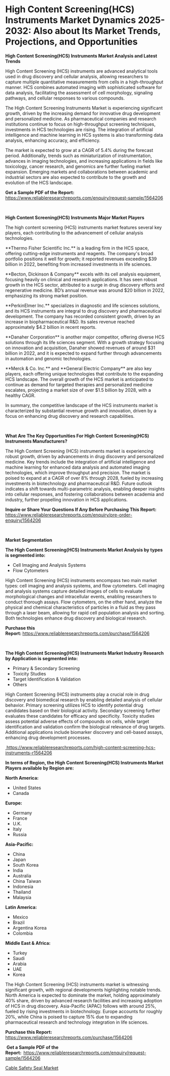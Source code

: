 <p><h1>High Content Screening(HCS) Instruments Market Dynamics 2025-2032: Also about Its Market Trends, Projections, and Opportunities</h1></p><p><strong>High Content Screening(HCS) Instruments Market Analysis and Latest Trends</strong></p>
<p><p>High Content Screening (HCS) instruments are advanced analytical tools used in drug discovery and cellular analysis, allowing researchers to capture multiple quantitative measurements from cells in a high-throughput manner. HCS combines automated imaging with sophisticated software for data analysis, facilitating the assessment of cell morphology, signaling pathways, and cellular responses to various compounds. </p><p>The High Content Screening Instruments Market is experiencing significant growth, driven by the increasing demand for innovative drug development and personalized medicine. As pharmaceutical companies and research institutions continue to focus on high-throughput screening techniques, investments in HCS technologies are rising. The integration of artificial intelligence and machine learning in HCS systems is also transforming data analysis, enhancing accuracy, and efficiency.</p><p>The market is expected to grow at a CAGR of 5.4% during the forecast period. Additionally, trends such as miniaturization of instrumentation, advances in imaging technologies, and increasing applications in fields like toxicology, cancer research, and genomics are further fueling market expansion. Emerging markets and collaborations between academic and industrial sectors are also expected to contribute to the growth and evolution of the HCS landscape.</p></p>
<p><strong>Get a Sample PDF of the Report:&nbsp;</strong> <a href="https://www.reliableresearchreports.com/enquiry/request-sample/1564206?utm_campaign=3027&utm_medium=2&utm_source=Github&utm_content=ia&utm_term=11042025&utm_id=high-content-screeninghcs-instruments">https://www.reliableresearchreports.com/enquiry/request-sample/1564206</a></p>
<p>&nbsp;</p>
<p><strong>High Content Screening(HCS) Instruments Major Market Players</strong></p>
<p><p>The high content screening (HCS) instruments market features several key players, each contributing to the advancement of cellular analysis technologies. </p><p>**Thermo Fisher Scientific Inc.** is a leading firm in the HCS space, offering cutting-edge instruments and reagents. The company's broad portfolio positions it well for growth; it reported revenues exceeding $39 billion in 2022, benefiting from increased investments in life sciences.</p><p>**Becton, Dickinson & Company** excels with its cell analysis equipment, focusing heavily on clinical and research applications. It has seen robust growth in the HCS sector, attributed to a surge in drug discovery efforts and regenerative medicine. BD’s annual revenue was around $20 billion in 2022, emphasizing its strong market position.</p><p>**PerkinElmer Inc.** specializes in diagnostic and life sciences solutions, and its HCS instruments are integral to drug discovery and pharmaceutical development. The company has recorded consistent growth, driven by an increase in biopharmaceutical R&D. Its sales revenue reached approximately $4.2 billion in recent reports.</p><p>**Danaher Corporation** is another major competitor, offering diverse HCS solutions through its life sciences segment. With a growth strategy focusing on innovation and acquisition, Danaher showed revenues of around $31 billion in 2022, and it is expected to expand further through advancements in automation and genomic technologies.</p><p>**Merck & Co. Inc.** and **General Electric Company** are also key players, each offering unique technologies that contribute to the expanding HCS landscape. The overall growth of the HCS market is anticipated to continue as demand for targeted therapies and personalized medicine escalates, projecting a market size of over $1.5 billion by 2028, with a healthy CAGR. </p><p>In summary, the competitive landscape of the HCS instruments market is characterized by substantial revenue growth and innovation, driven by a focus on enhancing drug discovery and research capabilities.</p></p>
<p>&nbsp;</p>
<p><strong>What Are The Key Opportunities For High Content Screening(HCS) Instruments Manufacturers?</strong></p>
<p><p>The High Content Screening (HCS) instruments market is experiencing robust growth, driven by advancements in drug discovery and personalized medicine. Key trends include the integration of artificial intelligence and machine learning for enhanced data analysis and automated imaging technologies, which improve throughput and precision. The market is poised to expand at a CAGR of over 8% through 2028, fueled by increasing investments in biotechnology and pharmaceutical R&D. Future outlook indicates a shift towards multi-parametric analysis, enabling deeper insights into cellular responses, and fostering collaborations between academia and industry, further propelling innovation in HCS applications.</p></p>
<p><strong>Inquire or Share Your Questions If Any Before Purchasing This Report:</strong> <a href="https://www.reliableresearchreports.com/enquiry/pre-order-enquiry/1564206?utm_campaign=3027&utm_medium=2&utm_source=Github&utm_content=ia&utm_term=11042025&utm_id=high-content-screeninghcs-instruments">https://www.reliableresearchreports.com/enquiry/pre-order-enquiry/1564206</a></p>
<p>&nbsp;</p>
<p><strong>Market Segmentation</strong></p>
<p><strong>The High Content Screening(HCS) Instruments Market Analysis by types is segmented into:</strong></p>
<p><ul><li>Cell Imaging and Analysis Systems</li><li>Flow Cytometers</li></ul></p>
<p><p>High Content Screening (HCS) instruments encompass two main market types: cell imaging and analysis systems, and flow cytometers. Cell imaging and analysis systems capture detailed images of cells to evaluate morphological changes and intracellular events, enabling researchers to conduct thorough assays. Flow cytometers, on the other hand, analyze the physical and chemical characteristics of particles in a fluid as they pass through a laser beam, allowing for rapid cell population analysis and sorting. Both technologies enhance drug discovery and biological research.</p></p>
<p><strong>Purchase this Report:&nbsp;</strong><a href="https://www.reliableresearchreports.com/purchase/1564206?utm_campaign=3027&utm_medium=2&utm_source=Github&utm_content=ia&utm_term=11042025&utm_id=high-content-screeninghcs-instruments">https://www.reliableresearchreports.com/purchase/1564206</a></p>
<p>&nbsp;</p>
<p><strong>The High Content Screening(HCS) Instruments Market Industry Research by Application is segmented into:</strong></p>
<p><ul><li>Primary & Secondary Screening</li><li>Toxicity Studies</li><li>Target Identification & Validation</li><li>Others</li></ul></p>
<p><p>High Content Screening (HCS) instruments play a crucial role in drug discovery and biomedical research by enabling detailed analysis of cellular behavior. Primary screening utilizes HCS to identify potential drug candidates based on their biological activity. Secondary screening further evaluates these candidates for efficacy and specificity. Toxicity studies assess potential adverse effects of compounds on cells, while target identification and validation confirm the biological relevance of drug targets. Additional applications include biomarker discovery and cell-based assays, enhancing drug development processes.</p></p>
<p><a href="https://www.reliableresearchreports.com/high-content-screening-hcs-instruments-r1564206?utm_campaign=3027&utm_medium=2&utm_source=Github&utm_content=ia&utm_term=11042025&utm_id=high-content-screeninghcs-instruments">&nbsp;https://www.reliableresearchreports.com/high-content-screening-hcs-instruments-r1564206</a></p>
<p><strong>In terms of Region, the High Content Screening(HCS) Instruments Market Players available by Region are:</strong></p>
<p>
    <p> <strong> North America: </strong>
        <ul>
            <li>United States</li>
            <li>Canada</li>
        </ul>
        </p> 
    <p> <strong> Europe: </strong>
        <ul>
            <li>Germany</li>
            <li>France</li>
            <li>U.K.</li>
            <li>Italy</li>
            <li>Russia</li>
        </ul>
        </p> 
    <p> <strong> Asia-Pacific: </strong>
        <ul>
            <li>China</li>
            <li>Japan</li>
            <li>South Korea</li>
            <li>India</li>
            <li>Australia</li>
            <li>China Taiwan</li>
            <li>Indonesia</li>
            <li>Thailand</li>
            <li>Malaysia</li>
        </ul>
        </p> 
    <p> <strong> Latin America: </strong>
        <ul>
            <li>Mexico</li>
            <li>Brazil</li>
            <li>Argentina Korea</li>
            <li>Colombia</li>
        </ul>
        </p> 
    <p> <strong> Middle East & Africa: </strong>
        <ul>
            <li>Turkey</li>
            <li>Saudi</li>
            <li>Arabia</li>
            <li>UAE</li>
            <li>Korea</li>
        </ul>
    </p>
    </p>
<p><p>The High Content Screening (HCS) instruments market is witnessing significant growth, with regional developments highlighting notable trends. North America is expected to dominate the market, holding approximately 40% share, driven by advanced research facilities and increasing adoption of HCS in drug discovery. Asia-Pacific (APAC) follows with around 25%, fueled by rising investments in biotechnology. Europe accounts for roughly 20%, while China is poised to capture 15% due to expanding pharmaceutical research and technology integration in life sciences.</p></p>
<p><strong>Purchase this Report: </strong><a href="https://www.reliableresearchreports.com/purchase/1564206?utm_campaign=3027&utm_medium=2&utm_source=Github&utm_content=ia&utm_term=11042025&utm_id=high-content-screeninghcs-instruments">https://www.reliableresearchreports.com/purchase/1564206</a></p>
<p>&nbsp;<strong>Get a Sample PDF of the Report:&nbsp;&nbsp;</strong><a href="https://www.reliableresearchreports.com/enquiry/request-sample/1564206?utm_campaign=3027&utm_medium=2&utm_source=Github&utm_content=ia&utm_term=11042025&utm_id=high-content-screeninghcs-instruments">https://www.reliableresearchreports.com/enquiry/request-sample/1564206</a></p>
<p><strong></strong></p>
<p><p><a href="https://github.com/bauzolesco/Market-Research-Report-List-1/blob/main/cable-safety-seal-market.md?utm_campaign=3027&utm_medium=2&utm_source=Github&utm_content=ia&utm_term=11042025&utm_id=high-content-screeninghcs-instruments">Cable Safety Seal Market</a></p></p>